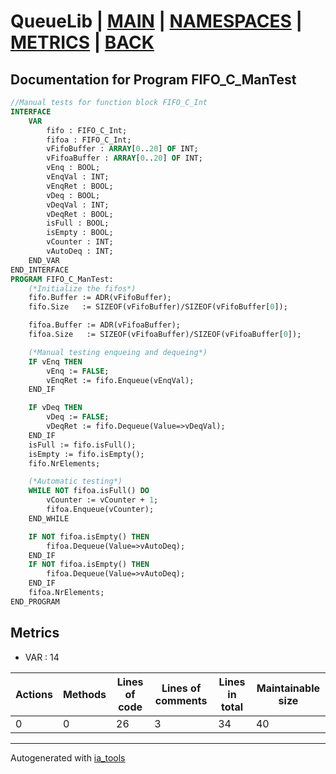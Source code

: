# QueueLib | [MAIN] | [NAMESPACES] | [METRICS] | [BACK]  

## Documentation for Program FIFO_C_ManTest  

```pascal
//Manual tests for function block FIFO_C_Int  
INTERFACE
    VAR 
        fifo : FIFO_C_Int;
        fifoa : FIFO_C_Int;
        vFifoBuffer : ARRAY[0..20] OF INT;
        vFifoaBuffer : ARRAY[0..20] OF INT;
        vEnq : BOOL;
        vEnqVal : INT;
        vEnqRet : BOOL;
        vDeq : BOOL;
        vDeqVal : INT;
        vDeqRet : BOOL;
        isFull : BOOL;
        isEmpty : BOOL;
        vCounter : INT;
        vAutoDeq : INT;
    END_VAR
END_INTERFACE
PROGRAM FIFO_C_ManTest:
    (*Initialize the fifos*)
    fifo.Buffer := ADR(vFifoBuffer);
    fifo.Size   := SIZEOF(vFifoBuffer)/SIZEOF(vFifoBuffer[0]);

    fifoa.Buffer := ADR(vFifoaBuffer);
    fifoa.Size   := SIZEOF(vFifoaBuffer)/SIZEOF(vFifoaBuffer[0]);

    (*Manual testing enqueing and dequeing*)
    IF vEnq THEN
        vEnq := FALSE;
        vEnqRet := fifo.Enqueue(vEnqVal);
    END_IF

    IF vDeq THEN
        vDeq := FALSE;
        vDeqRet := fifo.Dequeue(Value=>vDeqVal);
    END_IF
    isFull := fifo.isFull();
    isEmpty := fifo.isEmpty();
    fifo.NrElements;

    (*Automatic testing*)
    WHILE NOT fifoa.isFull() DO
        vCounter := vCounter + 1;
        fifoa.Enqueue(vCounter);
    END_WHILE

    IF NOT fifoa.isEmpty() THEN
        fifoa.Dequeue(Value=>vAutoDeq);
    END_IF
    IF NOT fifoa.isEmpty() THEN
        fifoa.Dequeue(Value=>vAutoDeq);
    END_IF
    fifoa.NrElements;
END_PROGRAM
```

## Metrics  

- VAR : 14

| Actions | Methods | Lines of code | Lines of comments | Lines in total | Maintainable size |
| ------- | ------- | ------------- | ----------------- | -------------- | ----------------- |
| 0 | 0 | 26 |3 |34 | 40 |

---
Autogenerated with [ia_tools](https://github.com/tkucic/ia_tools)  

[MAIN]: ../../../../index_st.md
[NAMESPACES]: ../../nsList_st.md
[METRICS]: ../../../metrics_st.md
[BACK]: ../nsMain_st.md

